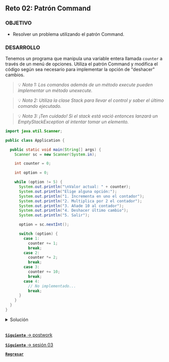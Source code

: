 ## Reto 02: Patrón Command

### OBJETIVO

- Resolver un problema utilizando el patrón Command.

### DESARROLLO

Tenemos un programa que manipula una variable entera llamada `counter` a través de un menú de opciones. Utiliza el patrón Command y modifica el código según sea necesario para implementar la opción de "deshacer" cambios.

> 💡 *Nota 1: Los comandos además de un método execute pueden implementar un método unexecute.*

> 💡 *Nota 2: Utiliza la clase Stack para llevar el control y saber el último comando ejecutado.* 

> 💡 *Nota 3: ¡Ten cuidado! Si el stack está vació entonces lanzará un EmptyStackException al intentar tomar un elemento.*

```java
import java.util.Scanner;

public class Application {

  public static void main(String[] args) {
    Scanner sc = new Scanner(System.in);

    int counter = 0;

    int option = 0;

    while (option != 5) {
      System.out.println("\nValor actual: " + counter);
      System.out.println("Elige alguna opción:");
      System.out.println("1. Incrementa en uno el contador");
      System.out.println("2. Multiplica por 2 el contador");
      System.out.println("3. Añade 10 al contador");
      System.out.println("4. Deshacer último cambio");
      System.out.println("5. Salir");

      option = sc.nextInt();

      switch (option) {
        case 1:
          counter += 1;
          break;
        case 2:
          counter *= 2;
          break;
        case 3:
          counter += 10;
          break;
        case 4:
          // No implementado...
          break;
      }
    }
  }
}
```

<details>
  <summary>Solución</summary>

  El primer paso será mover cada una de las operaciones a un comando:

  ```java
  public interface Command {
    public int execute(int counter);
    public int unexecute(int counter);
  }
  ```

  ```java
  public class Add10Command implements Command {

    public int execute(int counter) {
      return counter + 10;
    }

    public int unexecute(int counter) {
      return counter - 10;
    }
  }
  ```

  ```java
  public class IncrementCommand implements Command {

      public int execute(int counter) {
        return counter + 1;
      }

      public int unexecute(int counter) {
        return counter - 1;
      }
    }
    ```

    ```java
    public class MultiplyBy2Command implements Command {

    public int execute(int counter) {
      return counter * 2;
    }

    public int unexecute(int counter) {
      return counter / 2;
    }
  }
  ```

  Por último modificamos el código original de la clase `Application` para que utilice los comandos en vez de la operación directa, así como ir almacenando los comandos en el stack.

  Para implementar la opción de *deshacer cambios* basta con tomar el último elemento del stack con el método `pop` y ejecutar su método `unexecute`:

  ```java
  import java.util.EmptyStackException;
  import java.util.Scanner;
  import java.util.Stack;

  public class Application {

    public static void main(String[] args) {
      Scanner sc = new Scanner(System.in);

      Stack<Command> stack = new Stack<>();

      Command add10Command = new Add10Command();
      Command multiplyBy2Command = new MultiplyBy2Command();
      Command incrementCommand = new IncrementCommand();

      int counter = 0;

      int option = 0;

      while (option != 5) {
        System.out.println("\nValor actual: " + counter);
        System.out.println("Elige alguna opción:");
        System.out.println("1. Incrementa en uno el contador");
        System.out.println("2. Multiplica por 2 el contador");
        System.out.println("3. Añade 10 al contador");
        System.out.println("4. Deshacer último cambio");
        System.out.println("5. Salir");

        option = sc.nextInt();

        switch (option) {
          case 1:
            counter = incrementCommand.execute(counter);
            stack.add(incrementCommand);
            break;
          case 2:
            counter = multiplyBy2Command.execute(counter);
            stack.add(multiplyBy2Command);
            break;
          case 3:
            counter = add10Command.execute(counter);
            stack.add(add10Command);
            break;
          case 4:
            try {
              Command undo = stack.pop();
              if (undo != null) {
                counter = undo.unexecute(counter);
              }
            } catch (EmptyStackException e) {
              System.out.println("No hay más operaciones por deshacer");
            }
            break;
        }
      }
    }
  }
  ```

  > 💡 *Nota: Recuerda que todos los ejemplos y retos de esta sesión utilizarán la misma configuración de Gradle, cambiando únicamente la clase principal del proyecto*

  En esta ocasión hemos añadido unas líneas que permiten la ejecución de éste programa como línea de comandos.

  ```groovy
  plugins {
    id 'application'
  }

  application {
    mainClass = "Application"
  }

  run {
    standardInput = System.in
  }
  ```
</details>


<br>

[**`Siguiente`** -> postwork](../Postwork/)

[**`Siguiente`** -> sesión 03](../../Sesion-03/)

[**`Regresar`**](../)